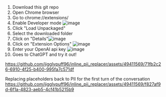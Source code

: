 1. Download this git repo
2. Open Chrome browser
3. Go to chrome://extensions/
4. Enable Developer mode ![image](https://github.com/jigglypuff96/inline_pii_replacer/assets/49411569/9c89c2e2-498f-4b1f-93cd-4ae168d2f01e)
5. Click "Load Unpackaged"
6. Select the downloaded folder
7. Click on "Details"![image](https://github.com/jigglypuff96/inline_pii_replacer/assets/49411569/32b172f4-e5d3-4a08-8c86-0d5758688ff3)
8. Click on "Extension Options" ![image](https://github.com/jigglypuff96/inline_pii_replacer/assets/49411569/085af049-6e2b-4e6d-9c6d-8cdad1b50481)
9. Enter your OpenAI api key ![image](https://github.com/jigglypuff96/inline_pii_replacer/assets/49411569/2cde1709-fd9a-4bf2-a226-8df8e56e375c)
10. Goes to ChatGPT and try it out!





https://github.com/jigglypuff96/inline_pii_replacer/assets/49411569/71fb2c26-6910-4f25-b400-995fa7c571df

Replacing placeholders back to PII for the first turn of the conversation
https://github.com/jigglypuff96/inline_pii_replacer/assets/49411569/f827af9d-6f1a-4823-aeb5-4cf41b5215b9


